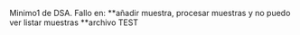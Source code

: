 Minimo1 de DSA. Fallo en:
 **añadir muestra, procesar muestras y no puedo ver listar muestras
 **archivo TEST